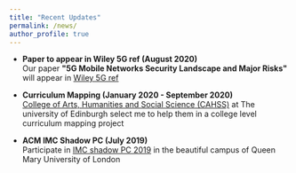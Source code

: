 ```yaml
---
title: "Recent Updates"
permalink: /news/
author_profile: true
---
```


* **Paper to appear in Wiley 5G ref (August 2020)**  
Our paper **"5G Mobile Networks Security Landscape and Major Risks"** will appear in [Wiley 5G ref](https://onlinelibrary.wiley.com/doi/book/10.1002/9781119471509) 

* **Curriculum Mapping (January 2020 - September 2020)**  
[College of Arts, Humanities and Social Science (CAHSS)](https://www.ed.ac.uk/arts-humanities-soc-sci) at The university of Edinburgh select me to help them in a college level curriculum mapping project

* **ACM IMC Shadow PC (July 2019)**  
Participate in [IMC shadow PC 2019](https://conferences.sigcomm.org/imc/2019/shadow/) in the beautiful campus of Queen Mary University of London 

